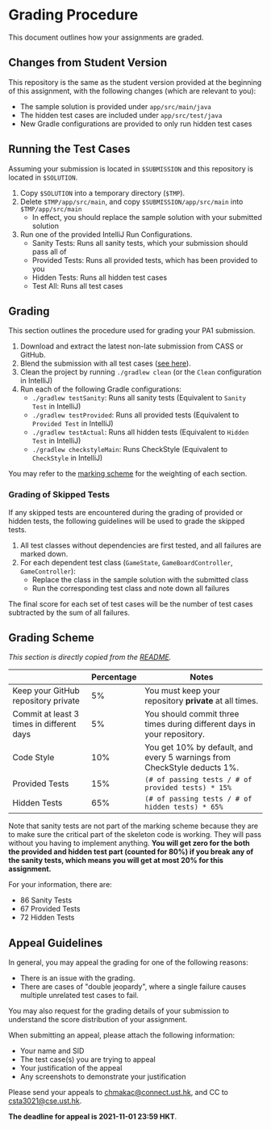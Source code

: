 # Grading Procedure

This document outlines how your assignments are graded.

## Changes from Student Version

This repository is the same as the student version provided at the beginning of this assignment, with the following 
changes (which are relevant to you):

- The sample solution is provided under `app/src/main/java`
- The hidden test cases are included under `app/src/test/java`
- New Gradle configurations are provided to only run hidden test cases

## Running the Test Cases

Assuming your submission is located in `$SUBMISSION` and this repository is located in `$SOLUTION`.

1. Copy `$SOLUTION` into a temporary directory (`$TMP`).
2. Delete `$TMP/app/src/main`, and copy `$SUBMISSION/app/src/main` into `$TMP/app/src/main`
    - In effect, you should replace the sample solution with your submitted solution
3. Run one of the provided IntelliJ Run Configurations.
    - Sanity Tests: Runs all sanity tests, which your submission should pass all of
    - Provided Tests: Runs all provided tests, which has been provided to you
    - Hidden Tests: Runs all hidden test cases
    - Test All: Runs all test cases

## Grading

This section outlines the procedure used for grading your PA1 submission.

1. Download and extract the latest non-late submission from CASS or GitHub.
2. Blend the submission with all test cases ([see here](#running-the-test-cases)).
3. Clean the project by running `./gradlew clean` (or the `Clean` configuration in IntelliJ)
4. Run each of the following Gradle configurations:
    - `./gradlew testSanity`: Runs all sanity tests (Equivalent to `Sanity Test` in IntelliJ)
    - `./gradlew testProvided`: Runs all provided tests (Equivalent to `Provided Test` in IntelliJ)
    - `./gradlew testActual`: Runs all hidden tests (Equivalent to `Hidden Test` in IntelliJ)
    - `./gradlew checkstyleMain`: Runs CheckStyle (Equivalent to `CheckStyle` in IntelliJ)

You may refer to the [marking scheme](#grading-scheme) for the weighting of each section.

### Grading of Skipped Tests

If any skipped tests are encountered during the grading of provided or hidden tests, the following guidelines will be
used to grade the skipped tests.

1. All test classes without dependencies are first tested, and all failures are marked down.
2. For each dependent test class (`GameState`, `GameBoardController`, `GameController`):
    - Replace the class in the sample solution with the submitted class
    - Run the corresponding test class and note down all failures

The final score for each set of test cases will be the number of test cases subtracted by the sum of all failures.

## Grading Scheme

*This section is directly copied from the [README](README.md).*

|  | **Percentage** | **Notes** |
| --- | --- | --- |
| Keep your GitHub repository private | 5% | You must keep your repository **private** at all times. |
| Commit at least 3 times in different days | 5% | You should commit three times during different days in your repository. |
| Code Style | 10% | You get 10% by default, and every 5 warnings from CheckStyle deducts 1%. |
| Provided Tests | 15% | `(# of passing tests / # of provided tests) * 15%` |
| Hidden Tests | 65% | `(# of passing tests / # of hidden tests) * 65%` |

Note that sanity tests are not part of the marking scheme because they are to make sure the critical part of the 
skeleton code is working.
They will pass without you having to implement anything.
**You will get zero for the both the provided and hidden test part (counted for 80%) if you break any of the sanity 
tests, which means you will get at most 20% for this assignment.**

For your information, there are:

- 86 Sanity Tests
- 67 Provided Tests
- 72 Hidden Tests

## Appeal Guidelines

In general, you may appeal the grading for one of the following reasons:

- There is an issue with the grading.
- There are cases of "double jeopardy", where a single failure causes multiple unrelated test cases to fail.

You may also request for the grading details of your submission to understand the score distribution of your assignment.

When submitting an appeal, please attach the following information:

- Your name and SID
- The test case(s) you are trying to appeal
- Your justification of the appeal
- Any screenshots to demonstrate your justification

Please send your appeals to chmakac@connect.ust.hk, and CC to csta3021@cse.ust.hk.

**The deadline for appeal is 2021-11-01 23:59 HKT**.
